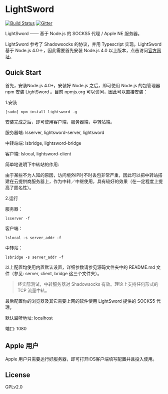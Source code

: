 # LightSword

[![Build Status](https://travis-ci.org/UnsignedInt8/LightSword.svg?branch=master)](https://travis-ci.org/UnsignedInt8/LightSword)
[![Gitter](https://badges.gitter.im/Join%20Chat.svg)](https://gitter.im/UnsignedInt8/LightSword?utm_source=badge&utm_medium=badge&utm_campaign=pr-badge)

LightSword —— 基于 Node.js 的 SOCKS5 代理 / Apple NE 服务器。

LightSword 参考了 Shadowsocks 的协议，并用 Typescript 实现。LightSword 基于 Node.js 4.0＋，因此需要首先安装 Node.js 4.0  以上版本，点击访问[官方网址](https://nodejs.org)。


Quick Start
---

首先，安装Node.js 4.0+，安装好 Node.js 之后，即可使用 Node.js 的包管理器 npm 安装 LightSword 。目前 npmjs.org 可以访问，因此可以直接安装：


1.安装
```
[sudo] npm install lightsword -g
```

安装完成之后，即可使用客户端，服务器端，中转站端。

服务器端: lsserver, lightsword-server, lightsword

中转站端: lsbridge, lightsword-bridge

客户端: lslocal, lightsword-client

简单地说明下中转站的作用: 

由于某些不为人知的原因，访问境外IP时不时丢包非常严重，因此可以把中转站搭建在云提供商服务器上，作为中转／中继使用，具有较好的效果（在一定程度上提高了匿名性）。

2.运行

服务器：
```
lsserver -f
```

客户端：
```
lslocal -s server_addr -f
```

中转站：
```
lsbridge -s server_addr -f
```

以上配置均使用内置默认设置，详细参数请参见源码文件夹中的 README.md 文件（参见: server, client, bridge 这三个文件夹）。

> 经实际测试，中转服务器对 Shadowsocks 有效。理论上支持任何形式的 TCP 流量中转。

最后配置你的浏览器及其它需要上网的软件使用 LightSword 提供的 SOCKS5 代理。

默认监听地址: localhost

端口: 1080

Apple 用户
---

Apple 用户只需要运行好服务器，即可打开iOS客户端填写配置并且投入使用。

License
---

GPLv2.0

